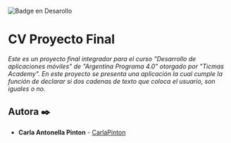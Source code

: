 ![Badge en Desarollo](https://img.shields.io/badge/STATUS-EN%20DESAROLLO-green)

# CV Proyecto Final

_Este es un proyecto final integrador para el curso "Desarrollo de aplicaciones móviles" de "Argentina Programa 4.0" otorgado por "Ticmas Academy". En este proyecto se presenta una aplicación la cual cumple la función de declarar si dos cadenas de texto que coloca el usuario, son iguales o no._

## Autora ✒️
* **Carla Antonella Pinton** - [CarlaPinton](https://github.com/CarlaPinton)
